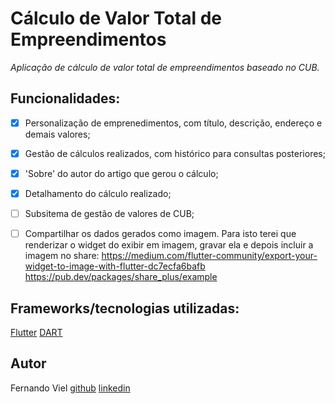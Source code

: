 # Cálculo de Valor Total de Empreendimentos

_Aplicação de cálculo de valor total de empreendimentos baseado no CUB._

## Funcionalidades:
- [X] Personalização de emprenedimentos, com título, descrição, endereço e demais valores;
- [X] Gestão de cálculos realizados, com histórico para consultas posteriores;
- [X] 'Sobre' do autor do artigo que gerou o cálculo;
- [X] Detalhamento do cálculo realizado;
- [ ] Subsitema de gestão de valores de CUB;
- [ ] Compartilhar os dados gerados como imagem. Para isto terei que renderizar o widget do exibir em imagem, gravar ela e depois incluir a imagem no share:
https://medium.com/flutter-community/export-your-widget-to-image-with-flutter-dc7ecfa6bafb
https://pub.dev/packages/share_plus/example


## Frameworks/tecnologias utilizadas:
[Flutter](https://flutter.dev)
[DART](https://dart.dev/)

## Autor
Fernando Viel
[github](https://github.com/fviel)
[linkedin](https://www.linkedin.com/in/fernando-viel-b345088/)




